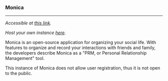 ### Monica
---

*Accessible at [this link](https://beesting.jshidomain.com).*

*Host your own instance [here](https://github.com/monicahq/monica/blob/main/docs/installation/readme.md).*

Monica is an open-source application for organizing your social life. With features to organize and record your interactions with friends and family, the developers describe Monica as a "PRM, or Personal Relationship Management" tool. 

This instance of Monica does not allow user registration, thus it is not open to the public.
